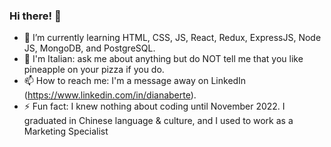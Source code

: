 ### Hi there! 👋

- 🌱 I’m currently learning HTML, CSS, JS, React, Redux, ExpressJS, Node JS, MongoDB, and PostgreSQL.
- 🍕 I'm Italian: ask me about anything but do NOT tell me that you like pineapple on your pizza if you do.
- 📫 How to reach me: I'm a message away on LinkedIn (https://www.linkedin.com/in/dianaberte).
- ⚡ Fun fact: I knew nothing about coding until November 2022. I graduated in Chinese language & culture, and I used to work as a Marketing Specialist

<!--
**DianaBerte/DianaBerte** is a ✨ _special_ ✨ repository because its `README.md` (this file) appears on your GitHub profile.

Here are some ideas to get you started:

- 🔭 I’m currently working on ...
- 🌱 I’m currently learning ...
- 👯 I’m looking to collaborate on ...
- 🤔 I’m looking for help with ...
- 💬 Ask me about ...
- 📫 How to reach me: ...
- 😄 Pronouns: ...
- ⚡ Fun fact: ...
-->
